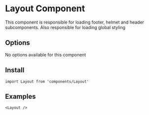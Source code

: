 # Layout Component
This component is responsible for loading footer, helmet and header subcomponents. Also responsible for loading global styling

## Options
No options available for this component

## Install
```
import Layout from 'components/Layout'
```

## Examples
```
<Layout />
```